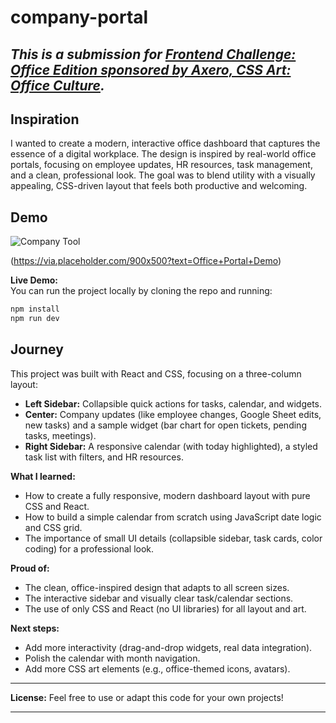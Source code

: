 # company-portal

## _This is a submission for [Frontend Challenge: Office Edition sponsored by Axero, CSS Art: Office Culture](https://dev.to/challenges/frontend/axero)._

## Inspiration

I wanted to create a modern, interactive office dashboard that captures the essence of a digital workplace. The design is inspired by real-world office portals, focusing on employee updates, HR resources, task management, and a clean, professional look. The goal was to blend utility with a visually appealing, CSS-driven layout that feels both productive and welcoming.

## Demo


![Company Tool](https://dev-to-uploads.s3.amazonaws.com/uploads/articles/58i8u0guzy6gp3zr4qkb.png)


(https://via.placeholder.com/900x500?text=Office+Portal+Demo)
<!-- Replace the above with a real screenshot if you have one! -->

**Live Demo:**  
You can run the project locally by cloning the repo and running:
```bash
npm install
npm run dev
```

## Journey

This project was built with React and CSS, focusing on a three-column layout:
- **Left Sidebar:** Collapsible quick actions for tasks, calendar, and widgets.
- **Center:** Company updates (like employee changes, Google Sheet edits, new tasks) and a sample widget (bar chart for open tickets, pending tasks, meetings).
- **Right Sidebar:** A responsive calendar (with today highlighted), a styled task list with filters, and HR resources.

**What I learned:**
- How to create a fully responsive, modern dashboard layout with pure CSS and React.
- How to build a simple calendar from scratch using JavaScript date logic and CSS grid.
- The importance of small UI details (collapsible sidebar, task cards, color coding) for a professional look.

**Proud of:**
- The clean, office-inspired design that adapts to all screen sizes.
- The interactive sidebar and visually clear task/calendar sections.
- The use of only CSS and React (no UI libraries) for all layout and art.

**Next steps:**
- Add more interactivity (drag-and-drop widgets, real data integration).
- Polish the calendar with month navigation.
- Add more CSS art elements (e.g., office-themed icons, avatars).

---

**License:**
Feel free to use or adapt this code for your own projects!

---
